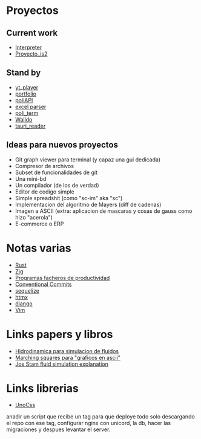 # Proyectos

## Current work

- [Interpreter](Interpreter.md)
- [Proyecto_is2](~/Proyectos/python_projects/is2/wiki/Home.md)

## Stand by

- [yt_player](yt_player.md)
- [portfolio](portfolio.md)
- [poliAPI](poliapi.md)
- [excel parser](excel-parser.md)
- [poli_term](poli_term.md)
- [Walldo](Walldo.md)
- [tauri_reader](tauri_reader.md)

## Ideas para nuevos proyectos

- Git graph viewer para terminal (y capaz una gui dedicada)
- Compresor de archivos
- Subset de funcionalidades de git
- Una mini-bd
- Un compilador (de los de verdad)
- Editor de codigo simple
- Simple spreadshit (como "sc-im" aka "sc")
- Implementacion del algoritmo de Mayers (diff de cadenas)
- Imagen a ASCII (extra:
  aplicacion de mascaras y cosas de gauss como hizo "acerola")
- E-commerce o ERP

# Notas varias

- [Rust](about-rust.md)
- [Zig](zig.md)
- [Programas facheros de productividad](programas-facheros-de-productividad.md)
- [Conventional Commits](conventional-commits.md)
- [sequelize](sequelize.md)
- [htmx](htmx.md)
- [django](django.md)
- [Vim](vim.md)

# Links papers y libros

- [Hidrodinamica para simulacion de fluidos](https://en.wikipedia.org/wiki/Smoothed-particle_hydrodynamics)
- [Marching squares para "graficos en ascii"](https://en.wikipedia.org/wiki/Marching_squares)
- [Jos Stam fluid simulation explanation](https://www.youtube.com/watch?v=qsYE1wMEMPA)

# Links librerias
- [UnoCss](https://unocss.dev/)

anadir un script que recibe un tag para que deploye todo solo
descargando el repo con ese tag, configurar nginx con unicord, la db, hacer las migraciones
y despues levantar el server.
